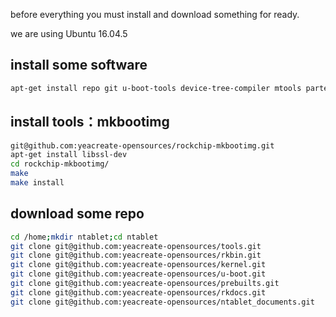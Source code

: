 before everything you must install and download something for ready.

we are using Ubuntu 16.04.5

## install some software ##
```bash
apt-get install repo git u-boot-tools device-tree-compiler mtools parted libudev-dev libusb-1.0-0-dev  python-linaro-image-tools linaro-image-tools gcc-arm-linux-gnueabihf gcc-aarch64-linux-gnu autoconf autotools-dev libsigsegv2 m4 intltool libdrm-dev curl sed make binutils build-essential gcc g++ bash patch gzip bzip2 perl tar cpio python unzip rsync file bc wget libncurses5 libqt4-dev libglib2.0-dev libgtk2.0-dev libglade2-dev cvs mercurial rsync openssh-client subversion asciidoc w3m dblatex graphviz python-matplotlib libssl-dev pv e2fsprogs fakeroot devscripts libi2c-dev libncurses5-dev texinfo liblz4-tool genext2fs netpbm
```

## install tools：mkbootimg ##
```bash
git@github.com:yeacreate-opensources/rockchip-mkbootimg.git
apt-get install libssl-dev
cd rockchip-mkbootimg/
make
make install
```

## download some repo ##
```bash
cd /home;mkdir ntablet;cd ntablet
git clone git@github.com:yeacreate-opensources/tools.git
git clone git@github.com:yeacreate-opensources/rkbin.git
git clone git@github.com:yeacreate-opensources/kernel.git
git clone git@github.com:yeacreate-opensources/u-boot.git
git clone git@github.com:yeacreate-opensources/prebuilts.git
git clone git@github.com:yeacreate-opensources/rkdocs.git
git clone git@github.com:yeacreate-opensources/ntablet_documents.git
```
